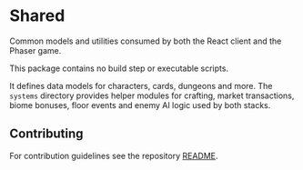 # Shared

Common models and utilities consumed by both the React client and the Phaser
game.

This package contains no build step or executable scripts.

It defines data models for characters, cards, dungeons and more. The `systems`
directory provides helper modules for crafting, market transactions, biome
bonuses, floor events and enemy AI logic used by both stacks.

## Contributing

For contribution guidelines see the repository [README](../README.md).


